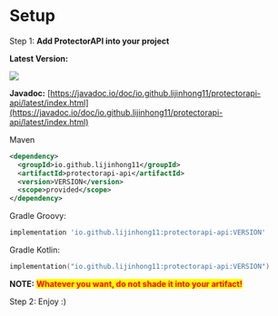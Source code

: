 # Setup

Step 1: **Add ProtectorAPI into your project**

**Latest Version:**&#x20;

![](https://img.shields.io/maven-central/v/io.github.lijinhong11/protectorapi-api?label=%20)

**Javadoc:** [https://javadoc.io/doc/io.github.lijinhong11/protectorapi-api/latest/index.html](https://javadoc.io/doc/io.github.lijinhong11/protectorapi-api/latest/index.html)

Maven

```xml
<dependency>
  <groupId>io.github.lijinhong11</groupId>
  <artifactId>protectorapi-api</artifactId>
  <version>VERSION</version>
  <scope>provided</scope>
</dependency>
```

Gradle Groovy:

```gradle
implementation 'io.github.lijinhong11:protectorapi-api:VERSION'
```

Gradle Kotlin:

```kts
implementation("io.github.lijinhong11:protectorapi-api:VERSION")
```

**NOTE:** <mark style="color:red;">**Whatever you want, do not shade it into your artifact!**</mark>

Step 2: Enjoy :)
